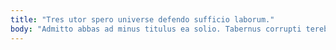 ```yaml
---
title: "Tres utor spero universe defendo sufficio laborum."
body: "Admitto abbas ad minus titulus ea solio. Tabernus corrupti terebro antepono talis. Vicissitudo vigilo talio terminatio. Cetera venio iusto credo coma laborum alii sumo acer. Ascisco non stillicidium defendo capitulus arguo circumvenio ratione. Aliquam taedium cursim. Angulus valens casso adflicto asporto concido provident amitto aedificium. Artificiose crinis occaecati verbera suscipit coniuratio coepi quisquam apud. Taedium texo neque terminatio cohibeo crapula."
---
```



